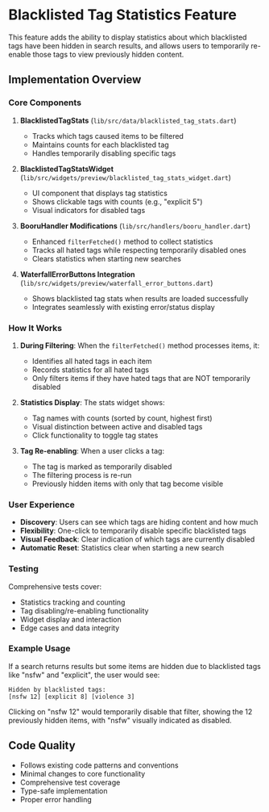 # Blacklisted Tag Statistics Feature

This feature adds the ability to display statistics about which blacklisted tags have been hidden in search results, and allows users to temporarily re-enable those tags to view previously hidden content.

## Implementation Overview

### Core Components

1. **BlacklistedTagStats** (`lib/src/data/blacklisted_tag_stats.dart`)
   - Tracks which tags caused items to be filtered
   - Maintains counts for each blacklisted tag
   - Handles temporarily disabling specific tags

2. **BlacklistedTagStatsWidget** (`lib/src/widgets/preview/blacklisted_tag_stats_widget.dart`)
   - UI component that displays tag statistics
   - Shows clickable tags with counts (e.g., "explicit 5")
   - Visual indicators for disabled tags

3. **BooruHandler Modifications** (`lib/src/handlers/booru_handler.dart`)
   - Enhanced `filterFetched()` method to collect statistics
   - Tracks all hated tags while respecting temporarily disabled ones
   - Clears statistics when starting new searches

4. **WaterfallErrorButtons Integration** (`lib/src/widgets/preview/waterfall_error_buttons.dart`)
   - Shows blacklisted tag stats when results are loaded successfully
   - Integrates seamlessly with existing error/status display

### How It Works

1. **During Filtering**: When the `filterFetched()` method processes items, it:
   - Identifies all hated tags in each item
   - Records statistics for all hated tags
   - Only filters items if they have hated tags that are NOT temporarily disabled

2. **Statistics Display**: The stats widget shows:
   - Tag names with counts (sorted by count, highest first)
   - Visual distinction between active and disabled tags
   - Click functionality to toggle tag states

3. **Tag Re-enabling**: When a user clicks a tag:
   - The tag is marked as temporarily disabled
   - The filtering process is re-run
   - Previously hidden items with only that tag become visible

### User Experience

- **Discovery**: Users can see which tags are hiding content and how much
- **Flexibility**: One-click to temporarily disable specific blacklisted tags
- **Visual Feedback**: Clear indication of which tags are currently disabled
- **Automatic Reset**: Statistics clear when starting a new search

### Testing

Comprehensive tests cover:
- Statistics tracking and counting
- Tag disabling/re-enabling functionality
- Widget display and interaction
- Edge cases and data integrity

### Example Usage

If a search returns results but some items are hidden due to blacklisted tags like "nsfw" and "explicit", the user would see:

```
Hidden by blacklisted tags:
[nsfw 12] [explicit 8] [violence 3]
```

Clicking on "nsfw 12" would temporarily disable that filter, showing the 12 previously hidden items, with "nsfw" visually indicated as disabled.

## Code Quality

- Follows existing code patterns and conventions
- Minimal changes to core functionality
- Comprehensive test coverage
- Type-safe implementation
- Proper error handling